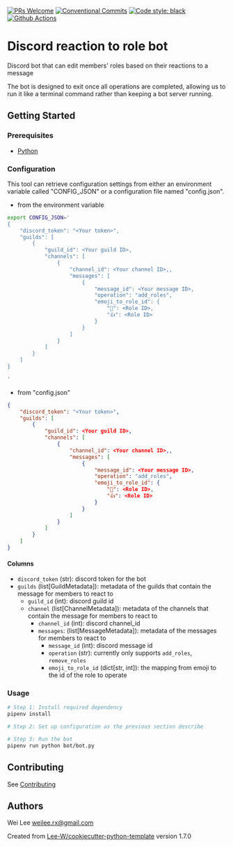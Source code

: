 [![PRs Welcome](https://img.shields.io/badge/PRs-welcome-brightgreen.svg?style=flat-square)](http://makeapullrequest.com) [![Conventional Commits](https://img.shields.io/badge/Conventional%20Commits-1.0.0-yellow.svg?style=flat-square)](https://conventionalcommits.org) [![Code style: black](https://img.shields.io/badge/code%20style-black-000000.svg)](https://github.com/psf/black) [![Github Actions](https://github.com/Lee-W/discord_reaction_to_role_bot/actions/workflows/python-check.yaml/badge.svg)](https://github.com/Lee-W/discord_reaction_to_role_bot/actions/workflows/python-check.yaml)

# Discord reaction to role bot

Discord bot that can edit members' roles based on their reactions to a message

The bot is designed to exit once all operations are completed, allowing us to run it like a terminal command rather than keeping a bot server running.

## Getting Started

### Prerequisites
* [Python](https://www.python.org/downloads/)

### Configuration

This tool can retrieve configuration settings from either an environment variable called "CONFIG_JSON" or a configuration file named "config.json".

* from the environment variable

```sh
export CONFIG_JSON='
{
    "discord_token": "<Your token>",
    "guilds": [
        {
            "guild_id": <Your guild ID>,
            "channels": [
                {
                    "channel_id": <Your channel ID>,,
                    "messages": [
                        {
                            "message_id": <Your message ID>,
                            "operation": "add_roles",
                            "emoji_to_role_id": {
                                "💯": <Role ID>,
                                "👍": <Role ID>
                            }
                        }
                    ]
                }
            ]
        }
    ]
}

'
```

* from "config.json"

```json
{
    "discord_token": "<Your token>",
    "guilds": [
        {
            "guild_id": <Your guild ID>,
            "channels": [
                {
                    "channel_id": <Your channel ID>,,
                    "messages": [
                        {
                            "message_id": <Your message ID>,
                            "operation": "add_roles",
                            "emoji_to_role_id": {
                                "💯": <Role ID>,
                                "👍": <Role ID>
                            }
                        }
                    ]
                }
            ]
        }
    ]
}

```

#### Columns
* `discord_token` (str): discord token for the bot
* `guilds` (list[GuildMetadata]): metadata of the guilds that contain the message for members to react to
    * `guild_id` (int): discord guild id
    * `channel` (list[ChannelMetadata]): metadata of the channels that contain the message for members to react to
        * `channel_id` (int): discord channel_id
        * `messages`: (list[MessageMetadata]): metadata of the messages for members to react to
            * `message_id` (int): discord message id
            * `operation` (str): currently only supports `add_roles`, `remove_roles`
            * `emoji_to_role_id` (dict[str, int]): the mapping from emoji to the id of the role to operate

### Usage

```sh
# Step 1: Install required dependency
pipenv install

# Step 2: Set up configuration as the previous section describe

# Step 3: Run the bot
pipenv run python bot/bot.py
```

## Contributing
See [Contributing](contributing.md)

## Authors
Wei Lee <weilee.rx@gmail.com>


Created from [Lee-W/cookiecutter-python-template](https://github.com/Lee-W/cookiecutter-python-template/tree/1.7.0) version 1.7.0
